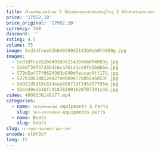 ```yaml
---
title: เรือคายัคแบบเป่าลม 3 ที่นั่งพร้อมเบาะนั่งสําหรับผู้ใหญ่ 3 ที่นั่งสําหรับครอบครัว
price: '17952.10'
price_original: '17952.10'
currency: THB
discount: ''
rating: 4.5
volume: 75
image: Scd1dfcee52b049389d2143b9eb0f4089g.jpg
images:
  - Scd1dfcee52b049389d2143b9eb0f4089g.jpg
  - S16df39f4735b416ca70141ce9fe5bd66w.jpg
  - S79d5af77f0624303b940dfeccac6ff17U.jpg
  - S37b1063dd12e427ebbb94778855e6053F.jpg
  - S4921d5d15c814eaa860719f345d97785m.jpg
  - S2ed49edb16fc418782001620707391cbO.jpg
video: 4000238148177.mp4
categories:
  - name: รถจักรยานยนต์ equipments & Parts
    slug: รถจ-กรยานยนต-equipments-parts
  - name: Boats
    slug: boats
slug: เร-อคาย-คแบบเป-าลม-งพร
encode: olHY3xY
lang: th
---
```

  